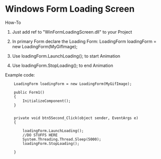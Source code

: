 # Windows Form Loading Screen

How-To
1. Just add ref to "WinFormLoadingScreen.dll" to your Project
  
2. In primary Form declare the Loading Form:
    LoadingForm loadingForm = new LoadingForm(MyGifImage);

3. Use loadingForm.LaunchLoading(); to start Animation
4. Use loadingForm.StopLoading(); to end Animation


Example code:


        LoadingForm loadingForm = new LoadingForm(MyGifImage);

        public Form1()
        {
            InitializeComponent();
        }


        private void btn5Second_Click(object sender, EventArgs e)
        {

            loadingForm.LaunchLoading();
            //DO STUFFS HERE
            System.Threading.Thread.Sleep(5000);
            loadingForm.StopLoading();

        }

